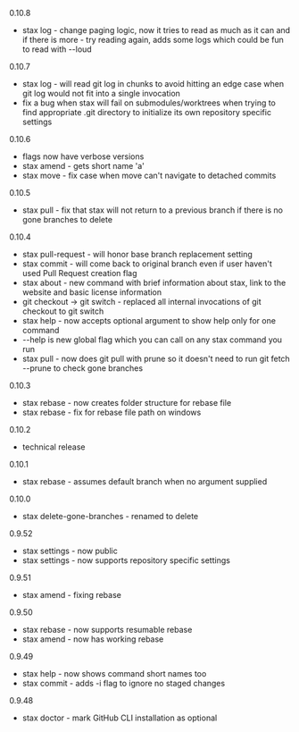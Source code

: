 0.10.8
 * stax log -  change paging logic, now it tries to read as much as it can and if there is more - try reading again, adds some logs which could be fun to read with --loud

0.10.7
 * stax log - will read git log in chunks to avoid hitting an edge case when git log would not fit into a single invocation
 * fix a bug when stax will fail on submodules/worktrees when trying to find appropriate .git directory to initialize its own repository specific settings 

0.10.6
 * flags now have verbose versions
 * stax amend - gets short name 'a'
 * stax move - fix case when move can't navigate to detached commits

0.10.5
 * stax pull - fix that stax will not return to a previous branch if there is no gone branches to delete

0.10.4
 * stax pull-request - will honor base branch replacement setting
 * stax commit - will come back to original branch even if user haven't used Pull Request creation flag
 * stax about - new command with brief information about stax, link to the website and basic license information
 * git checkout -> git switch - replaced all internal invocations of git checkout to git switch
 * stax help - now accepts optional argument to show help only for one command
 * --help is new global flag which you can call on any stax command you run
 * stax pull - now does git pull with prune so it doesn't need to run git fetch --prune to check gone branches

0.10.3
 * stax rebase - now creates folder structure for rebase file
 * stax rebase - fix for rebase file path on windows

0.10.2
 * technical release

0.10.1
 * stax rebase - assumes default branch when no argument supplied

0.10.0
 * stax delete-gone-branches - renamed to delete

0.9.52
 * stax settings - now public
 * stax settings - now supports repository specific settings

0.9.51
 * stax amend - fixing rebase

0.9.50
 * stax rebase - now supports resumable rebase
 * stax amend - now has working rebase

0.9.49
 * stax help - now shows command short names too 
 * stax commit - adds -i flag to ignore no staged changes

0.9.48
 * stax doctor - mark GitHub CLI installation as optional
